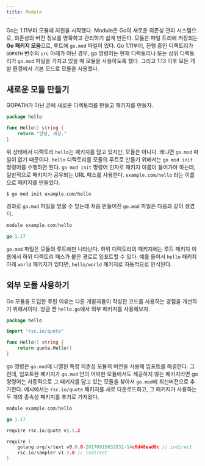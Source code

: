 ```yaml
---
title: Module
---
```


Go는 1.11부터 모듈에 지원을 시작했다. Module은 Go의 새로운 의존성 관리 시스템으로, 의존성의 버전 정보를 명확하고 관리하기 쉽게 만든다. 모듈은 파일 트리에 저장되는 **Go 패키지 모음**으로, 루트에 `go.mod` 파일이 있다. Go 1.11부터, 진행 중인 디렉토리가 `GOPATH` 변수의 `src` 아래가 아닌 경우, go 명령어는 현재 디렉토리나 또는 상위 디렉토리가 `go.mod` 파일을 가지고 있을 때 모듈을 사용하도록 했다. 그리고 1.13 이후 모든 개발 환경에서 기본 모드로 모듈을 사용했다.

## 새로운 모듈 만들기

GOPATH가 아닌 곧에 새로운 디렉토리를 만들고 패키지를 만들자.

```go
package hello

func Hello() string {
	return "안녕, 세상."
}
```

위 상태에서 디렉토리 `hello`는 패키지를 담고 있지만, 모듈은 아니다. 왜냐면 `go.mod` 파일이 없기 때문이다. `hello` 디렉토리를 모듈의 루트로 만들기 위해서는 `go mod init` 명령어를 수행하면 된다. `go mod init` 명령어 인자로 패키지 이름이 들어가야 하는데, 일반적으로 패키지가 공유되는 URL 패스를 사용한다. `example.com/hello` 라는 이름으로 패키지를 만들었다.

```shell
$ go mod init example.com/hello
```

경과로 `go.mod` 파일을 얻을 수 있는데 처음 만들어진 `go.mod` 파일은 다음과 같이 생겼다.
``` go
module example.com/hello

go 1.17
```
`go.mod` 파일은 모듈의 루트에만 나타난다. 하위 디렉토리의 패키지에는 루트 패키지 이름에서 하위 디렉토리 패스가 붙은 경로로 임포트할 수 있다. 예를 들어서 `hello` 패키지 아래 `world` 패키지가 있다면, `hello/world` 패키지로 자동적으로 인식된다.

## 외부 모듈 사용하기

Go 모듈을 도입한 주된 이유는 다른 개발자들이 작성한 코드를 사용하는 경험을 개선하기 위해서이다. 방금 짠 `hello.go`에서 외부 패키지를 사용해보자.

```go
package hello

import "rsc.io/quote"

func Hello() string {
	return quote.Hello()
}
```

go 명령은 `go.mod`에 나열된 특정 의존성 모듈의 버전을 사용해 임포트를 해결한다. 그런데, 임포트한 패키지가 `go.mod` 안의 어떠한 모듈에서도 제공하지 않는 패키지라면 go 명령어는 자동적으로 그 패키지를 담고 있는 모듈을 찾아서 `go.mod`에 최신버전으로 추가한다. 예시에서는 `rsc.io/quote` 패키지를 새로 다운로드하고, 그 패키지가 사용하는 두 개의 종속성 패키지를 추가로 가져왔다.

```go
module example.com/hello

go 1.17

require rsc.io/quote v1.5.2

require (
	golang.org/x/text v0.0.0-20170915032832-14c0d48ead0c // indirect
	rsc.io/sampler v1.3.0 // indirect
)
```